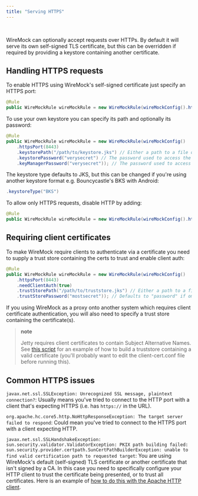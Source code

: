 ```yaml
---
title: "Serving HTTPS"
---
```



<br>

WireMock can optionally accept requests over HTTPs. By default it will serve its own self-signed TLS certificate, but this can be
overridden if required by providing a keystore containing another certificate.

## Handling HTTPS requests

To enable HTTPS using WireMock's self-signed certificate just specify an
HTTPS port:

```java
@Rule
public WireMockRule wireMockRule = new WireMockRule(wireMockConfig().httpsPort(8443));
```

To use your own keystore you can specify its path and optionally its
password:

```java
@Rule
public WireMockRule wireMockRule = new WireMockRule(wireMockConfig()
    .httpsPort(8443)
    .keystorePath("/path/to/keystore.jks") // Either a path to a file or a resource on the classpath
    .keystorePassword("verysecret") // The password used to access the keystore. Defaults to "password" if omitted
    .keyManagerPassword("verysecret")); // The password used to access individual keys in the keystore. Defaults to "password" if omitted
```

The keystore type defaults to JKS, but this can be changed if you're using another keystore format e.g. Bouncycastle's BKS with Android:

```java
.keystoreType("BKS")
```

To allow only HTTPS requests, disable HTTP by adding:

```java
@Rule
public WireMockRule wireMockRule = new WireMockRule(wireMockConfig().httpsPort(8443).httpDisabled(true));
```

## Requiring client certificates

To make WireMock require clients to authenticate via a certificate you
need to supply a trust store containing the certs to trust and enable
client auth:

```java
@Rule
public WireMockRule wireMockRule = new WireMockRule(wireMockConfig()
    .httpsPort(8443)
    .needClientAuth(true)
    .trustStorePath("/path/to/truststore.jks") // Either a path to a file or a resource on the classpath
    .trustStorePassword("mostsecret")); // Defaults to "password" if omitted
```

If you using WireMock as a proxy onto another system which requires client certificate authentication, you will also need to
specify a trust store containing the certificate(s).

> **note**
>
> Jetty requires client certificates to contain Subject Alternative Names.
> See [this script](https://github.com/tomakehurst/wiremock/blob/master/scripts/create-client-cert.sh) for an example of how to build
> a truststore containing a valid certificate (you'll probably want to edit the client-cert.conf file before running this).

## Common HTTPS issues

`javax.net.ssl.SSLException: Unrecognized SSL message, plaintext connection?`: Usually means you've tried to connect to the
HTTP port with a client that's expecting HTTPS (i.e. has `https://` in the URL).

`org.apache.hc.core5.http.NoHttpResponseException: The target server failed to respond`: Could mean you've tried to connect to the HTTPS port with a
client expecting HTTP.

`javax.net.ssl.SSLHandshakeException: sun.security.validator.ValidatorException: PKIX path building failed: sun.security.provider.certpath.SunCertPathBuilderException: unable to find valid certification path to requested target`: You are using WireMock's default (self-signed) TLS certificate or another certificate that isn't signed by a CA. In this case you need to specifically configure your HTTP client to trust the certificate being presented, or to trust all certificates. Here is an example of [how to do this with the Apache HTTP client](https://github.com/wiremock/wiremock/blob/3.4.2/src/main/java/com/github/tomakehurst/wiremock/http/HttpClientFactory.java#L207).

